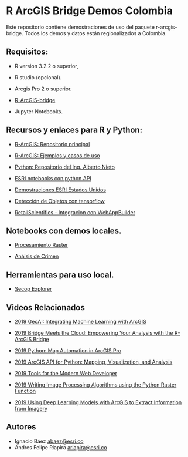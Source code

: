 # R ArcGIS Bridge Demos Colombia

Este repositorio contiene demostraciones de uso del paquete r-arcgis-bridge. Todos los demos y datos están regionalizados a Colombia.


## Requisitos:


- R version 3.2.2 o superior, 

- R studio (opcional). 

- Arcgis Pro 2 o superior. 

- [R-ArcGIS-bridge](https://learn.arcgis.com/es/projects/analyze-crime-using-statistics-and-the-r-arcgis-bridge/lessons/install-the-r-arcgis-bridge-and-start-statistical-analysis.htm)

- Jupyter Notebooks. 

## Recursos y enlaces para R y Python:

- [R-ArcGIS: Repositorio principal](https://github.com/R-ArcGIS)

- [R-ArcGIS: Ejemplos y casos de uso](https://github.com/R-ArcGIS/r-sample-tools)

- [Python: Repositorio del Ing. Alberto Nieto](https://github.com/Qberto?tab=repositories)

- [ESRI notebooks con python API](https://github.com/Esri/arcgis-python-api/tree/master/samples)

- [Demostraciones ESRI Estados Unidos](https://github.com/Esri/arcgis-python-api/tree/conference_talks/talks)

- [Detección de Objetos con tensorflow](https://github.com/tensorflow/models/tree/master/research/object_detection)

- [RetailScientifics - Integracion con WebAppBuilder](https://github.com/R-ArcGIS/RetailScientifics)


## Notebooks con demos locales.

- [Procesamiento Raster](notebooks/Raster_Notebook.ipynb)

- [Anáisis de Crimen](notebooks/Crime.ipynb)


## Herramientas para uso local. 

- [Secop Explorer](doc/Secop_Explorer.md)

## Videos Relacionados

- [2019 GeoAI: Integrating Machine Learning with ArcGIS](https://www.esri.com/videos/watch?videoid=yfu34c_XxXo&title=geoai-integrating-machine-learning-with-arcgis)

- [2019 Bridge Meets the Cloud: Empowering Your Analysis with the R-ArcGIS Bridge](https://www.esri.com/videos/watch?videoid=5WyzAhQsXv4&title=Bridge%20Meets%20the%20Cloud%3A%20Empowering%20Your%20Analysis%20with%20the%20R-ArcGIS%20Bridge)

- [2019 Python: Map Automation in ArcGIS Pro](https://www.youtube.com/watch?v=VDp6jwxW5h4)

- [2019 ArcGIS API for Python: Mapping, Visualization, and Analysis](https://www.youtube.com/watch?v=mKjyeesUr80)

- [2019 Tools for the Modern Web Developer](https://www.youtube.com/watch?v=ygQ25o7yCSI)

- [2019 Writing Image Processing Algorithms using the Python Raster Function](https://www.youtube.com/watch?v=FenT61l-xyQ)

- [2019 Using Deep Learning Models with ArcGIS to Extract Information from Imagery](https://www.youtube.com/watch?v=RtagUu7t63c)

## Autores

- Ignacio Báez abaez@esri.co
- Andres Felipe Riapira ariapira@esri.co



